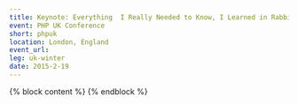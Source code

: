 ```yaml
---
title: Keynote: Everything  I Really Needed to Know, I Learned in Rabbinical School - Yitzchok Willroth
event: PHP UK Conference
short: phpuk
location: London, England
event_url:
leg: uk-winter
date: 2015-2-19
---
```

{% block content %}
{% endblock %}